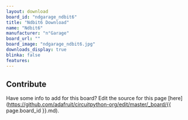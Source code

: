 ```yaml
---
layout: download
board_id: "ndgarage_ndbit6"
title: "Ndbit6 Download"
name: "Ndbit6"
manufacturer: "n°Garage"
board_url: ""
board_image: "ndgarage_ndbit6.jpg"
downloads_display: true
blinka: false
features:
---
```


## Contribute

Have some info to add for this board? Edit the source for this page [here](https://github.com/adafruit/circuitpython-org/edit/master/_board/{{ page.board_id }}.md).
